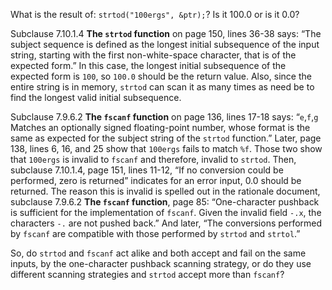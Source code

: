 What is the result of: `strtod("100ergs", &ptr);`? Is it 100.0 or is it 0.0?

Subclause 7.10.1.4 **The `strtod` function** on page 150, lines 36-38 says: “The
subject sequence is defined as the longest initial subsequence of the input
string, starting with the first non-white-space character, that is of the
expected form.” In this case, the longest initial subsequence of the expected
form is `100`, so `100.0` should be the return value. Also, since the entire
string is in memory, `strtod` can scan it as many times as need be to find the
longest valid initial subsequence.

Subclause 7.9.6.2 **The `fscanf` function** on page 136, lines 17-18 says:
“`e`,`f`,`g` Matches an optionally signed floating-point number, whose format is
the same as expected for the subject string of the `strtod` function.” Later,
page 138, lines 6, 16, and 25 show that `100ergs` fails to match `%f`. Those two
show that `100ergs` is invalid to `fscanf` and therefore, invalid to `strtod`.
Then, subclause 7.10.1.4, page 151, lines 11-12, “If no conversion could be
performed, zero is returned” indicates for an error input, 0.0 should be
returned. The reason this is invalid is spelled out in the rationale document,
subclause 7.9.6.2 **The `fscanf` function**, page 85: “One-character pushback is
sufficient for the implementation of `fscanf`. Given the invalid field `-.x`,
the characters `-.` are not pushed back.” And later, “The conversions performed
by `fscanf` are compatible with those performed by `strtod` and `strtol`.”

So, do `strtod` and `fscanf` act alike and both accept and fail on the same
inputs, by the one-character pushback scanning strategy, or do they use
different scanning strategies and `strtod` accept more than `fscanf`?

